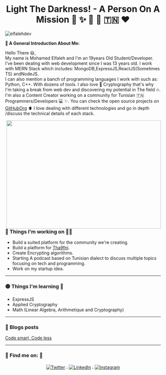 <h1 align="center">Light The Darkness! - A Person On A Mission 🧠 ✨ 🚀 🥇 🇹🇳 ❤️ </h1> 
<p align="left"> <img src="https://komarev.com/ghpvc/?username=elfalehdev&label=Profile%20views&color=0e75b6&style=flat" alt="elfalehdev" /> </p>
<p> <b> 🔵 A General Introduction About Me: </b></p> 
<p>Hello There 😃, <br> My name is Mohamed Elfaleh and I'm an 19years Old Student/Developer. I've been dealing with web development since I was 13 years old. I work with MERN Stack which includes: MongoDB,ExpressJS,ReactJS(Sometimes TS) andNodeJS. <br> I can also mention a banch of programming languages I work with such as: Python, C++. With dozens of tools. I also love 💖 Cryptography that's why I'm taking a break from web dev and discovering my potential in The field 🔥. I'm also a Content Creator working on a community for Tunisian 🇹🇳 Programmers/Developers 💻 ✨. You can check the open source projects on <a href="https://www.github.com/tunpl/" target="_blank">GitHubOrg</a> ⬆️ I love dealing with different technologies and go in depth /discuss the technical details of each stack.  </p> 
  
<img align="right" src="https://64.media.tumblr.com/ae8a51df7dbdd3f36f54ce1b60a9c129/278127806f6fbd2d-89/s1280x1920/0e990893a421199625c28f8fe0a8635baa30db8c.gif" height="350" width="500">



###  🔴 Things I'm working on 🧑‍💼 
- Build a suited platform for the community we're creating. 
- Build a platform for <a href="https://www.facebook.com/tha9fni" target="_blank"> Tha9fni</a>. 
- Create Encrypting algorithms.
- Starting A podcast based on Tunisian dialect to discuss multiple topics focusing on tech and programming.  
- Work on my startup idea. 
<hr>


###  🟡 Things I'm learning 📑 
- ExpressJS
- Applied Cryptography 
- Math (Linear Algebra, Arithmetique and Cryptography) 

<hr>



### 📝 Blogs posts
<!-- BLOG-POST-LIST:START -->
<a href="https://elfalehdev.github.io/content/programming/articles/codesmartcodeless/index.html" target="_blank"> Code smart, Code less </a>
<!-- BLOG-POST-LIST:END -->

---
### 📢 Find me on: 🔻
<p align="center">
  <a href="https://twitter.com/elfalehdev" target="_blank">
    <img src="https://raw.githubusercontent.com/MikeCodesDotNET/MikeCodesDotNET/a8abbf37441f3253f74ea255a47f289208d7568c/Resources/twitter.svg" alt="Twitter" style="vertical-align:top; margin:4px">
  </a>  

  <a href="https://www.linkedin.com/in/elfalehdev/" target="_blank" >
    <img src="https://raw.githubusercontent.com/MikeCodesDotNET/MikeCodesDotNET/a8abbf37441f3253f74ea255a47f289208d7568c/Resources/linkedIn.svg" alt="LinkedIn" style="vertical-align:top; margin:4px">
  </a>

  <a href="https://www.instagram.com/elfalehdev/" target="_blank">
    <img src="https://raw.githubusercontent.com/MikeCodesDotNET/MikeCodesDotNET/a8abbf37441f3253f74ea255a47f289208d7568c/Resources/instagram.svg" alt="Instagram" style="vertical-align:top; margin:4px">
  </a>




